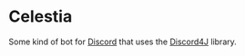 Celestia
=====
Some kind of bot for [Discord](https://discordapp.com) that uses the [Discord4J](https://github.com/austinv11/Discord4J) library.